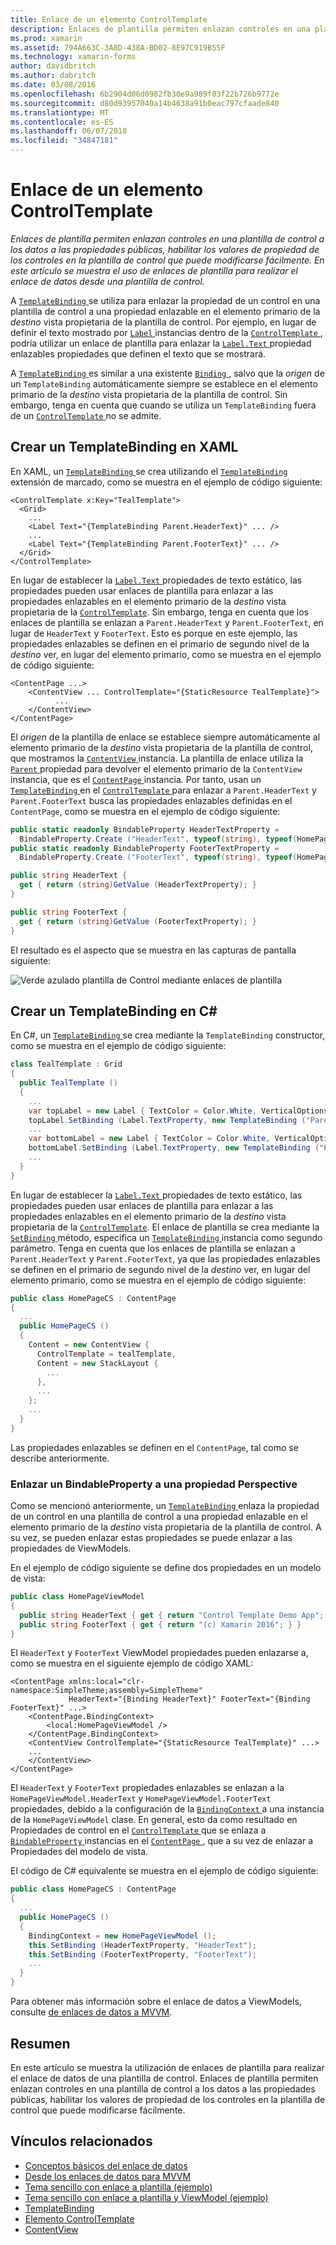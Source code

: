 ```yaml
---
title: Enlace de un elemento ControlTemplate
description: Enlaces de plantilla permiten enlazan controles en una plantilla de control a los datos a las propiedades públicas, habilitar los valores de propiedad de los controles en la plantilla de control que puede modificarse fácilmente. En este artículo se muestra el uso de enlaces de plantilla para realizar el enlace de datos desde una plantilla de control.
ms.prod: xamarin
ms.assetid: 794A663C-3A8D-438A-BD02-8E97C919B55F
ms.technology: xamarin-forms
author: davidbritch
ms.author: dabritch
ms.date: 03/08/2016
ms.openlocfilehash: 6b2904d06d0982fb30e9a989f03f22b726b9772e
ms.sourcegitcommit: d80d93957040a14b4638a91b0eac797cfaade840
ms.translationtype: MT
ms.contentlocale: es-ES
ms.lasthandoff: 06/07/2018
ms.locfileid: "34847181"
---
```

# <a name="binding-from-a-controltemplate"></a>Enlace de un elemento ControlTemplate

_Enlaces de plantilla permiten enlazan controles en una plantilla de control a los datos a las propiedades públicas, habilitar los valores de propiedad de los controles en la plantilla de control que puede modificarse fácilmente. En este artículo se muestra el uso de enlaces de plantilla para realizar el enlace de datos desde una plantilla de control._

A [ `TemplateBinding` ](https://developer.xamarin.com/api/type/Xamarin.Forms.TemplateBinding/) se utiliza para enlazar la propiedad de un control en una plantilla de control a una propiedad enlazable en el elemento primario de la *destino* vista propietaria de la plantilla de control. Por ejemplo, en lugar de definir el texto mostrado por [ `Label` ](https://developer.xamarin.com/api/type/Xamarin.Forms.Label/) instancias dentro de la [ `ControlTemplate` ](https://developer.xamarin.com/api/type/Xamarin.Forms.ControlTemplate/), podría utilizar un enlace de plantilla para enlazar la [ `Label.Text` ](https://developer.xamarin.com/api/property/Xamarin.Forms.Label.Text/) propiedad enlazables propiedades que definen el texto que se mostrará.

A [ `TemplateBinding` ](https://developer.xamarin.com/api/type/Xamarin.Forms.TemplateBinding/) es similar a una existente [ `Binding` ](https://developer.xamarin.com/api/type/Xamarin.Forms.Binding/), salvo que la *origen* de un `TemplateBinding` automáticamente siempre se establece en el elemento primario de la *destino* vista propietaria de la plantilla de control. Sin embargo, tenga en cuenta que cuando se utiliza un `TemplateBinding` fuera de un [ `ControlTemplate` ](https://developer.xamarin.com/api/type/Xamarin.Forms.ControlTemplate/) no se admite.

## <a name="creating-a-templatebinding-in-xaml"></a>Crear un TemplateBinding en XAML

En XAML, un [ `TemplateBinding` ](https://developer.xamarin.com/api/type/Xamarin.Forms.TemplateBinding/) se crea utilizando el [ `TemplateBinding` ](https://developer.xamarin.com/api/type/Xamarin.Forms.Xaml.TemplateBindingExtension/) extensión de marcado, como se muestra en el ejemplo de código siguiente:

```xaml
<ControlTemplate x:Key="TealTemplate">
  <Grid>
    ...
    <Label Text="{TemplateBinding Parent.HeaderText}" ... />
    ...
    <Label Text="{TemplateBinding Parent.FooterText}" ... />
  </Grid>
</ControlTemplate>
```

En lugar de establecer la [ `Label.Text` ](https://developer.xamarin.com/api/property/Xamarin.Forms.Label.Text/) propiedades de texto estático, las propiedades pueden usar enlaces de plantilla para enlazar a las propiedades enlazables en el elemento primario de la *destino* vista propietaria de la [ `ControlTemplate`](https://developer.xamarin.com/api/type/Xamarin.Forms.ControlTemplate/). Sin embargo, tenga en cuenta que los enlaces de plantilla se enlazan a `Parent.HeaderText` y `Parent.FooterText`, en lugar de `HeaderText` y `FooterText`. Esto es porque en este ejemplo, las propiedades enlazables se definen en el primario de segundo nivel de la *destino* ver, en lugar del elemento primario, como se muestra en el ejemplo de código siguiente:

```xaml
<ContentPage ...>
    <ContentView ... ControlTemplate="{StaticResource TealTemplate}">
          ...
    </ContentView>
</ContentPage>
```

El *origen* de la plantilla de enlace se establece siempre automáticamente al elemento primario de la *destino* vista propietaria de la plantilla de control, que mostramos la [ `ContentView` ](https://developer.xamarin.com/api/type/Xamarin.Forms.ContentView/) instancia. La plantilla de enlace utiliza la [ `Parent` ](https://developer.xamarin.com/api/property/Xamarin.Forms.Element.Parent/) propiedad para devolver el elemento primario de la `ContentView` instancia, que es el [ `ContentPage` ](https://developer.xamarin.com/api/type/Xamarin.Forms.ContentPage/) instancia. Por tanto, usan un [ `TemplateBinding` ](https://developer.xamarin.com/api/type/Xamarin.Forms.TemplateBinding/) en el [ `ControlTemplate` ](https://developer.xamarin.com/api/type/Xamarin.Forms.ControlTemplate/) para enlazar a `Parent.HeaderText` y `Parent.FooterText` busca las propiedades enlazables definidas en el `ContentPage`, como se muestra en el ejemplo de código siguiente:

```csharp
public static readonly BindableProperty HeaderTextProperty =
  BindableProperty.Create ("HeaderText", typeof(string), typeof(HomePage), "Control Template Demo App");
public static readonly BindableProperty FooterTextProperty =
  BindableProperty.Create ("FooterText", typeof(string), typeof(HomePage), "(c) Xamarin 2016");

public string HeaderText {
  get { return (string)GetValue (HeaderTextProperty); }
}

public string FooterText {
  get { return (string)GetValue (FooterTextProperty); }
}
```

El resultado es el aspecto que se muestra en las capturas de pantalla siguiente:

![](template-binding-images/teal-theme.png "Verde azulado plantilla de Control mediante enlaces de plantilla")

## <a name="creating-a-templatebinding-in-c35"></a>Crear un TemplateBinding en C&#35;

En C#, un [ `TemplateBinding` ](https://developer.xamarin.com/api/type/Xamarin.Forms.TemplateBinding/) se crea mediante la `TemplateBinding` constructor, como se muestra en el ejemplo de código siguiente:

```csharp
class TealTemplate : Grid
{
  public TealTemplate ()
  {
    ...
    var topLabel = new Label { TextColor = Color.White, VerticalOptions = LayoutOptions.Center };
    topLabel.SetBinding (Label.TextProperty, new TemplateBinding ("Parent.HeaderText"));
    ...
    var bottomLabel = new Label { TextColor = Color.White, VerticalOptions = LayoutOptions.Center };
    bottomLabel.SetBinding (Label.TextProperty, new TemplateBinding ("Parent.FooterText"));
    ...
  }
}
```

En lugar de establecer la [ `Label.Text` ](https://developer.xamarin.com/api/property/Xamarin.Forms.Label.Text/) propiedades de texto estático, las propiedades pueden usar enlaces de plantilla para enlazar a las propiedades enlazables en el elemento primario de la *destino* vista propietaria de la [ `ControlTemplate`](https://developer.xamarin.com/api/type/Xamarin.Forms.ControlTemplate/). El enlace de plantilla se crea mediante la [ `SetBinding` ](https://developer.xamarin.com/api/member/Xamarin.Forms.BindableObject.SetBinding/p/Xamarin.Forms.BindableProperty/Xamarin.Forms.BindingBase/) método, especifica un [ `TemplateBinding` ](https://developer.xamarin.com/api/type/Xamarin.Forms.TemplateBinding/) instancia como segundo parámetro. Tenga en cuenta que los enlaces de plantilla se enlazan a `Parent.HeaderText` y `Parent.FooterText`, ya que las propiedades enlazables se definen en el primario de segundo nivel de la *destino* ver, en lugar del elemento primario, como se muestra en el ejemplo de código siguiente:

```csharp
public class HomePageCS : ContentPage
{
  ...
  public HomePageCS ()
  {
    Content = new ContentView {
      ControlTemplate = tealTemplate,
      Content = new StackLayout {
        ...
      },
      ...
    };
    ...
  }
}
```

Las propiedades enlazables se definen en el `ContentPage`, tal como se describe anteriormente.

### <a name="binding-a-bindableproperty-to-a-viewmodel-property"></a>Enlazar un BindableProperty a una propiedad Perspective

Como se mencionó anteriormente, un [ `TemplateBinding` ](https://developer.xamarin.com/api/type/Xamarin.Forms.TemplateBinding/) enlaza la propiedad de un control en una plantilla de control a una propiedad enlazable en el elemento primario de la *destino* vista propietaria de la plantilla de control. A su vez, se pueden enlazar estas propiedades se puede enlazar a las propiedades de ViewModels.

En el ejemplo de código siguiente se define dos propiedades en un modelo de vista:

```csharp
public class HomePageViewModel
{
  public string HeaderText { get { return "Control Template Demo App"; } }
  public string FooterText { get { return "(c) Xamarin 2016"; } }
}
```

El `HeaderText` y `FooterText` ViewModel propiedades pueden enlazarse a, como se muestra en el siguiente ejemplo de código XAML:

```xaml
<ContentPage xmlns:local="clr-namespace:SimpleTheme;assembly=SimpleTheme"
             HeaderText="{Binding HeaderText}" FooterText="{Binding FooterText}" ...>
    <ContentPage.BindingContext>
        <local:HomePageViewModel />
    </ContentPage.BindingContext>
    <ContentView ControlTemplate="{StaticResource TealTemplate}" ...>
    ...
    </ContentView>
</ContentPage>
```

El `HeaderText` y `FooterText` propiedades enlazables se enlazan a la `HomePageViewModel.HeaderText` y `HomePageViewModel.FooterText` propiedades, debido a la configuración de la [ `BindingContext` ](https://developer.xamarin.com/api/property/Xamarin.Forms.BindableObject.BindingContext/) a una instancia de la `HomePageViewModel` clase. En general, esto da como resultado en Propiedades de control en el [ `ControlTemplate` ](https://developer.xamarin.com/api/type/Xamarin.Forms.ControlTemplate/) que se enlaza a [ `BindableProperty` ](https://developer.xamarin.com/api/type/Xamarin.Forms.BindableProperty/) instancias en el [ `ContentPage` ](https://developer.xamarin.com/api/type/Xamarin.Forms.ContentPage/), que a su vez de enlazar a Propiedades del modelo de vista.

El código de C# equivalente se muestra en el ejemplo de código siguiente:

```csharp
public class HomePageCS : ContentPage
{
  ...
  public HomePageCS ()
  {
    BindingContext = new HomePageViewModel ();
    this.SetBinding (HeaderTextProperty, "HeaderText");
    this.SetBinding (FooterTextProperty, "FooterText");
    ...
  }
}
```

Para obtener más información sobre el enlace de datos a ViewModels, consulte [de enlaces de datos a MVVM](~/xamarin-forms/xaml/xaml-basics/data-bindings-to-mvvm.md).

## <a name="summary"></a>Resumen

En este artículo se muestra la utilización de enlaces de plantilla para realizar el enlace de datos de una plantilla de control. Enlaces de plantilla permiten enlazan controles en una plantilla de control a los datos a las propiedades públicas, habilitar los valores de propiedad de los controles en la plantilla de control que puede modificarse fácilmente.



## <a name="related-links"></a>Vínculos relacionados

- [Conceptos básicos del enlace de datos](~/xamarin-forms/xaml/xaml-basics/data-binding-basics.md)
- [Desde los enlaces de datos para MVVM](~/xamarin-forms/xaml/xaml-basics/data-bindings-to-mvvm.md)
- [Tema sencillo con enlace a plantilla (ejemplo)](https://developer.xamarin.com/samples/xamarin-forms/templates/controltemplates/simplethemewithtemplatebinding/)
- [Tema sencillo con enlace a plantilla y ViewModel (ejemplo)](https://developer.xamarin.com/samples/xamarin-forms/templates/controltemplates/simplethemewithtemplatebindingandviewmodel/)
- [TemplateBinding](https://developer.xamarin.com/api/type/Xamarin.Forms.TemplateBinding/)
- [Elemento ControlTemplate](https://developer.xamarin.com/api/type/Xamarin.Forms.ControlTemplate/)
- [ContentView](https://developer.xamarin.com/api/type/Xamarin.Forms.ContentView/)
